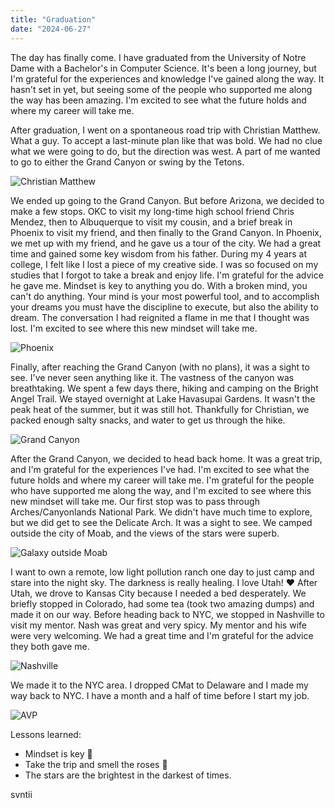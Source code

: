 ```yaml
---
title: "Graduation"  
date: "2024-06-27"  
---
```


The day has finally come. I have graduated from the University of Notre Dame with a Bachelor's in Computer Science. It's been a long journey, but I'm grateful for the experiences and knowledge I've gained along the way. It hasn't set in yet, but seeing some of the people who supported me along the way has been amazing. I'm excited to see what the future holds and where my career will take me.

After graduation, I went on a spontaneous road trip with Christian Matthew. What a guy. To accept a last-minute plan like that was bold. We had no clue what we were going to do, but the direction was west. A part of me wanted to go to either the Grand Canyon or swing by the Tetons.

![Christian Matthew](/grad/ChristianMatthewCamera.jpeg)

We ended up going to the Grand Canyon. But before Arizona, we decided to make a few stops. OKC to visit my long-time high school friend Chris Mendez, then to Albuquerque to visit my cousin, and a brief break in Phoenix to visit my friend, and then finally to the Grand Canyon. In Phoenix, we met up with my friend, and he gave us a tour of the city. We had a great time and gained some key wisdom from his father. During my 4 years at college, I felt like I lost a piece of my creative side. I was so focused on my studies that I forgot to take a break and enjoy life. I'm grateful for the advice he gave me. Mindset is key to anything you do. With a broken mind, you can't do anything. Your mind is your most powerful tool, and to accomplish your dreams you must have the discipline to execute, but also the ability to dream. The conversation I had reignited a flame in me that I thought was lost. I'm excited to see where this new mindset will take me.

![Phoenix](/grad/AndrewAndFriends.jpeg)

Finally, after reaching the Grand Canyon (with no plans), it was a sight to see. I've never seen anything like it. The vastness of the canyon was breathtaking. We spent a few days there, hiking and camping on the Bright Angel Trail. We stayed overnight at Lake Havasupai Gardens. It wasn't the peak heat of the summer, but it was still hot. Thankfully for Christian, we packed enough salty snacks, and water to get us through the hike.

![Grand Canyon](/grad/MidHike.jpeg)

After the Grand Canyon, we decided to head back home. It was a great trip, and I'm grateful for the experiences I've had. I'm excited to see what the future holds and where my career will take me. I'm grateful for the people who have supported me along the way, and I'm excited to see where this new mindset will take me. Our first stop was to pass through Arches/Canyonlands National Park. We didn't have much time to explore, but we did get to see the Delicate Arch. It was a sight to see. We camped outside the city of Moab, and the views of the stars were superb.

![Galaxy outside Moab](/grad/GalaxyOniPhone14.jpeg)

I want to own a remote, low light pollution ranch one day to just camp and stare into the night sky. The darkness is really healing. I love Utah! ❤️ After Utah, we drove to Kansas City because I needed a bed desperately. We briefly stopped in Colorado, had some tea (took two amazing dumps) and made it on our way. Before heading back to NYC, we stopped in Nashville to visit my mentor. Nash was great and very spicy. My mentor and his wife were very welcoming. We had a great time and I'm grateful for the advice they both gave me.

![Nashville](/grad/SantAndNash.jpeg)


We made it to the NYC area. I dropped CMat to Delaware and I made my way back to NYC. I have a month and a half of time before I start my job.

![AVP](/grad/AVPwSaint.jpeg)


Lessons learned:

- Mindset is key 🔑
- Take the trip and smell the roses 🌹
- The stars are the brightest in the darkest of times.


svntii